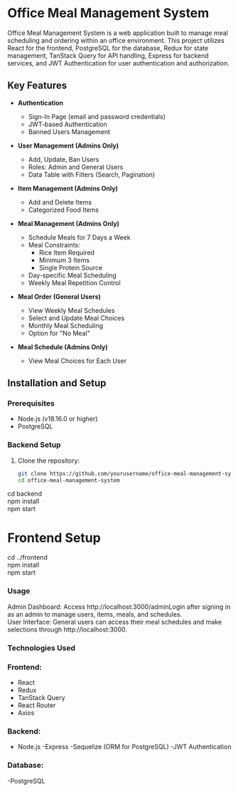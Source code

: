 # Office Meal Management System

Office Meal Management System is a web application built to manage meal scheduling and ordering within an office environment. This project utilizes React for the frontend, PostgreSQL for the database, Redux for state management, TanStack Query for API handling, Express for backend services, and JWT Authentication for user authentication and authorization.

## Key Features

- **Authentication**
  - Sign-In Page (email and password credentials)
  - JWT-based Authentication
  - Banned Users Management

- **User Management (Admins Only)**
  - Add, Update, Ban Users
  - Roles: Admin and General Users
  - Data Table with Filters (Search, Pagination)

- **Item Management (Admins Only)**
  - Add and Delete Items
  - Categorized Food Items

- **Meal Management (Admins Only)**
  - Schedule Meals for 7 Days a Week
  - Meal Constraints:
    - Rice Item Required
    - Minimum 3 Items
    - Single Protein Source
  - Day-specific Meal Scheduling
  - Weekly Meal Repetition Control

- **Meal Order (General Users)**
  - View Weekly Meal Schedules
  - Select and Update Meal Choices
  - Monthly Meal Scheduling
  - Option for "No Meal"

- **Meal Schedule (Admins Only)**
  - View Meal Choices for Each User

## Installation and Setup

### Prerequisites

- Node.js (v18.16.0 or higher)
- PostgreSQL

### Backend Setup

1. Clone the repository:

   ```bash
   git clone https://github.com/yourusername/office-meal-management-system.git
   cd office-meal-management-system
cd backend <br>
npm install <br>
npm start <br>
# Frontend Setup  <br>
cd ../frontend <br>
npm install <br>
npm start <br>
### Usage
Admin Dashboard: Access http://localhost:3000/adminLogin after signing in as an admin to manage users, items, meals, and schedules.<br>
User Interface: General users can access their meal schedules and make selections through http://localhost:3000.<br>
### Technologies Used
### Frontend:

 - React
 - Redux
 - TanStack Query
 - React Router
 - Axios

  
### Backend:

 - Node.js
-Express
-Sequelize (ORM for PostgreSQL)
-JWT Authentication
### Database:

-PostgreSQL
